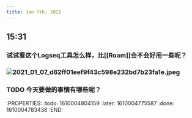 ```yaml
---
title: Jan 7th, 2021
---
```


## 15:31
### 试试看这个Logseq工具怎么样，比[[Roam]]会不会好用一些呢？
### ![2021_01_07_d62ff01eef9f43c598e232bd7b23fa1e.jpeg](https://cdn.logseq.com/%2F633d02dc-129f-411a-a81a-1bcf34f63cb3069fe976-77c1-459d-8cdd-0bae5b937f9c2021_01_07_d62ff01eef9f43c598e232bd7b23fa1e.jpeg?Expires=4763604758&Signature=SRek351FEogKPJl9wyf31Df4nJ2N06ukgC5r90pKfr8L5jmCC8QYQP1hgGvdVs0r9O9jcXMwtD-UEih000haTn2iprbpYwdmzC7RZL3CN~ZAWrgxkfk0~yloLHZp1Voag4bxJ3dju~GSGF5Nf6UAmGtMPv7z-wKCnJhb7vfJnTcSgUG702uzNlDW8EwbWsbsrXn2oE-gvE62ZlXRlWxzvcQJLIi33wpPCKKO27NbV3WFH24vgII~X7zj6HElzjtjeNoIzPzouRG-x4BsxyU9te8PaJwBs3QlmSXpRTVtR0dimT7jBljySh80w4JaPG2rzNUQsuyHOeANFQrdvwIBiQ__&Key-Pair-Id=APKAJE5CCD6X7MP6PTEA)
### TODO 今天要做的事情有哪些呢？
:PROPERTIES:
:todo: 1610004804159
:later: 1610004775587
:done: 1610004783438
:END:
###
###

